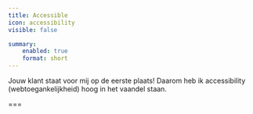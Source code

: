 ```yaml
---
title: Accessible
icon: accessibility
visible: false

summary:
    enabled: true
    format: short
---
```


Jouw klant staat voor mij op de eerste plaats! Daarom heb ik <span lang="en">accessibility</span> (webtoegankelijkheid) hoog in het vaandel staan.

===
